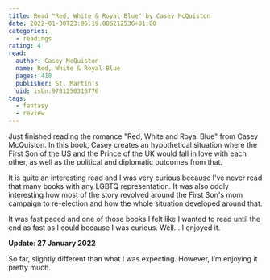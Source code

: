 ```yaml
---
title: Read "Red, White & Royal Blue" by Casey McQuiston
date: 2022-01-30T23:06:19.086212536+01:00
categories:
  - readings
rating: 4
read:
  author: Casey McQuiston
  name: Red, White & Royal Blue
  pages: 418
  publisher: St. Martin's
  uid: isbn:9781250316776
tags:
  - fantasy
  - review
---
```


Just finished reading the romance "Red, White and Royal Blue" from Casey McQuiston. In this book, Casey creates an hypothetical situation where the First Son of the US and the Prince of the UK would fall in love with each other, as well as the political and diplomatic outcomes from that.

It is quite an interesting read and I was very curious because I've never read that many books with any LGBTQ representation. It was also oddly interesting how most of the story revolved around the First Son's mom campaign to re-election and how the whole situation developed around that.

It was fast paced and one of those books I felt like I wanted to read until the end as fast as I could because I was curious. Well... I enjoyed it.

**Update: 27 January 2022**

So far, slightly different than what I was expecting. However, I’m enjoying it pretty much.
